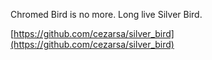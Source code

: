 Chromed Bird is no more. Long live Silver Bird.

[https://github.com/cezarsa/silver_bird](https://github.com/cezarsa/silver_bird)